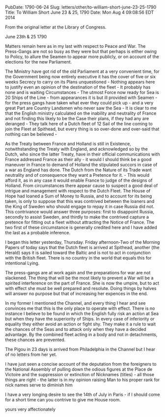 PubDate: 1790-06-24
Slug: letters/other/to-william-short-june-23-25-1790
Title: To William Short  June 23 & 25, 1790
Date: Mon Aug  4 09:08:56 EDT 2014

   From the original letter at the Library of Congress.
   
   June 23th & 25 1790

   Matters remain here as in my last with respect to Peace and War. The
   Press-Gangs are not so busy as they were but that perhaps is either
   owing to Policy, to allure the Seamen to appear more publicly, or on
   account of the elections for the new Parliament.

   The Ministry have got rid of the old Parliament at a very convenient time,
   for the Government being now entirely executive it has the cover of five
   or six weeks Secrecy to carry on its Plans unquestioned - Nothing appears
   here to justify even an opinion of the destination of the fleet - It
   probably has none and is waiting Circumstances - The utmost Force now ready
   for Sea is 20 Ships of the Line - from appearances it is but ill provided
   with Seamen - for the press gangs have taken what ever they could pick up -
   and a very great Part are Country Landsmen who never saw the Sea - It is
   clear to me that the English ministry calculated on the inability and
   neutrality of France and not finding this likely to be the Case their
   plans, if they had any are deranged - They talk here of a Dutch fleet of
   12 Sail of the line coming to join the Fleet at Spithead, but every thing
   is so over-done and over-said that nothing can be believed -

   As the Treaty between France and Holland is still in Existence,
   notwithstanding the Treaty with England, and acknowledged so by the Dutch,
   who since the latter Treaty, have in their official communications with
   France addressed France as their ally - it would I should think be a good
   maneuver in France to demand of Holland the stipulated succors in case of
   a war as England has done. The Dutch from the Nature of its Trade want
   neutrality and of consequence they want a Pretence for it. - This would
   afford it, as in any case it would enable France to judge of the designs
   of Holland. From circumstances there appear cause to suspect a good deal
   of intrigue and management with respect to the Dutch Fleet. The House of
   Hope had loaned a Sum of Money to Russia, and to account for its being
   taken, is only to suppose that this was contrived between the loaners and
   the King of Sweden who should engage to repay it in case Russia did not.
   This contrivance would answer three purposes: first to disappoint Russia,
   secondly to assist Sweden, and thirdly to make the contrived capture a
   pretence for fitting out a fleet without attracting the Notice of France.
   The two first of these circumstance is generally credited here and I
   have added the last as a probable inference.

   I began this letter yesterday, Thursday. Friday afternoon-Two of the
   Morning Papers of today says that the Dutch fleet is arrived at Spithead,
   another (the Herald) says it is sailed toward the Baltic and is not to act
   in conjunction with the British fleet. There is no country in the world
   that equals this for intentional Lying.

   The press-gangs are at work again and the preparations for war are not
   slackened. The thing that will be the most likely to prevent a War will be
   a spirited interference on the part of France. She is now the umpire, but
   to act with effect she must be well prepared and resolute. Doing things by
   halves will answer no purpose but that of increasing her expences in the
   end.

   In my former I mentioned the Channel, and every thing I hear and see
   convinces me that this is the only place to operate with effect. There is
   no instance I believe to be found in which the English fully risk an
   action at Sea but when they have the superiority of Ships. In every case
   of inferiority or equality they either avoid an action or fight shy. They
   make it a rule to wait the chances of the Seas and to attack only when
   they have a decided advantage. By the combined fleet acting in a body and
   not in detachments, these chances are prevented.

   The Pigou in 23 days is arrived from Philadelphia in the Channel but I
   hear of no letters from her yet.

   I have just seen a concise account of the deputation from the foreigners
   to the National Assembly of pulling down the odious figures at the Place
   de Victoire and the suppression or extinction of Nicknames (titles) - all
   those things are right - the latter is in my opinion raising Man to his
   proper rank for nick names serve to diminish him

   I have a very longing desire to see the 14th of July in Paris - if I should
   come for a short time can you contrive to give me House room.

   yours very affectionately

  


